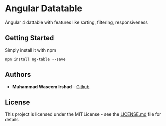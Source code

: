 # Angular Datatable

Angular 4 dattable with features like sorting, filtering, responsiveness

## Getting Started

Simply install it with npm

```
npm install ng-table --save
```

## Authors

* **Muhammad Waseem Irshad** - [Github](https://github.com/prowaseem)


## License

This project is licensed under the MIT License - see the [LICENSE.md](license.md) file for details
